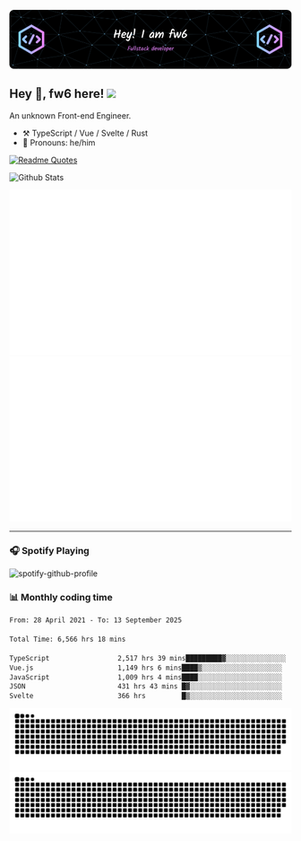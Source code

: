 ![Header](github-header-image.png)

## Hey 👋, fw6 here! <img src="https://github.githubassets.com/images/mona-whisper.gif" height="24" />


An unknown Front-end Engineer.

-   :hammer_and_pick: TypeScript / Vue / Svelte / Rust
-   :man: Pronouns: he/him


[![Readme Quotes](https://quotes-github-readme.vercel.app/api?type=horizontal&theme=algolia)](https://github.com/piyushsuthar/github-readme-quotes)



![Github Stats](https://github-readme-stats.vercel.app/api?username=fw6&bg_color=30,e96443,904e95&title_color=fff&text_color=fff)

![](https://raw.githubusercontent.com/fw6/github-stats-transparent/output/generated/overview.svg)
![](https://raw.githubusercontent.com/fw6/github-stats-transparent/output/generated/languages.svg)


---

### 🎧 Spotify Playing

<!-- ![spotify-github-profile](/img/default.svg) -->

![spotify-github-profile](https://spotify-github-profile.vercel.app/api/view.svg?uid=r6wn4hdvypv0lkzyrj0e0pjct&cover_image=true&theme=default&show_offline=true&background_color=9a10ad&interchange=true&bar_color_cover=true)



### :bar_chart: Monthly coding time 

<!--START_SECTION:waka-->

```txt
From: 28 April 2021 - To: 13 September 2025

Total Time: 6,566 hrs 18 mins

TypeScript                 2,517 hrs 39 mins█████████▓░░░░░░░░░░░░░░░   38.34 %
Vue.js                     1,149 hrs 6 mins████▒░░░░░░░░░░░░░░░░░░░░   17.50 %
JavaScript                 1,009 hrs 4 mins████░░░░░░░░░░░░░░░░░░░░░   15.37 %
JSON                       431 hrs 43 mins █▓░░░░░░░░░░░░░░░░░░░░░░░   06.57 %
Svelte                     366 hrs         █▒░░░░░░░░░░░░░░░░░░░░░░░   05.57 %
```

<!--END_SECTION:waka-->




![github contribution grid snake animation](https://raw.githubusercontent.com/platane/platane/output/github-contribution-grid-snake-dark.svg#gh-dark-mode-only)![github contribution grid snake animation](https://raw.githubusercontent.com/platane/platane/output/github-contribution-grid-snake.svg#gh-light-mode-only)
